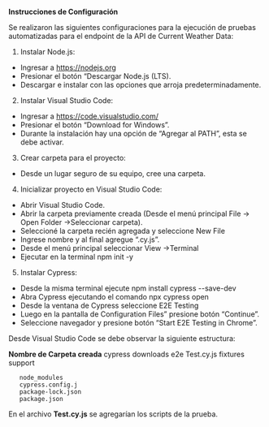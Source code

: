 **Instrucciones de Configuración**

Se realizaron las siguientes configuraciones para la ejecución de pruebas automatizadas para el endpoint de la API de Current Weather Data:

1. Instalar Node.js: 
- Ingresar a https://nodejs.org
- Presionar el botón “Descargar Node.js (LTS).
- Descargar e instalar con las opciones que arroja predeterminadamente.

2. Instalar Visual Studio Code:
- Ingresar a https://code.visualstudio.com/ 
- Presionar el botón “Download for Windows”.
- Durante la instalación hay una opción de “Agregar al PATH”, esta se debe activar.

3. Crear carpeta para el proyecto:
- Desde un lugar seguro de su equipo, cree una carpeta.

4. Inicializar proyecto en Visual Studio Code:
- Abrir Visual Studio Code.
- Abrir la carpeta previamente creada (Desde el menú principal File -> Open Folder ->Seleccionar carpeta).
- Seleccioné la carpeta recién agregada y seleccione New File
- Ingrese nombre y al final agregue “.cy.js”.
- Desde el menú principal seleccionar View ->Terminal
- Ejecutar en la terminal npm init -y
5. Instalar Cypress:
- Desde la misma terminal ejecute npm install cypress --save-dev
- Abra Cypress ejecutando el comando npx cypress open
- Desde la ventana de Cypress seleccione E2E Testing
- Luego en la pantalla de Configuration Files” presione botón “Continue”.
- Seleccione navegador y presione botón “Start E2E Testing in Chrome”.

Desde Visual Studio Code se debe observar la siguiente estructura:

**Nombre de Carpeta creada**
       cypress
           downloads
           e2e
              Test.cy.js
           fixtures
           support

       node_modules
       cypress.config.j
       package-lock.json
       package.json
       

En el archivo **Test.cy.js** se agregarían los scripts de la prueba.
